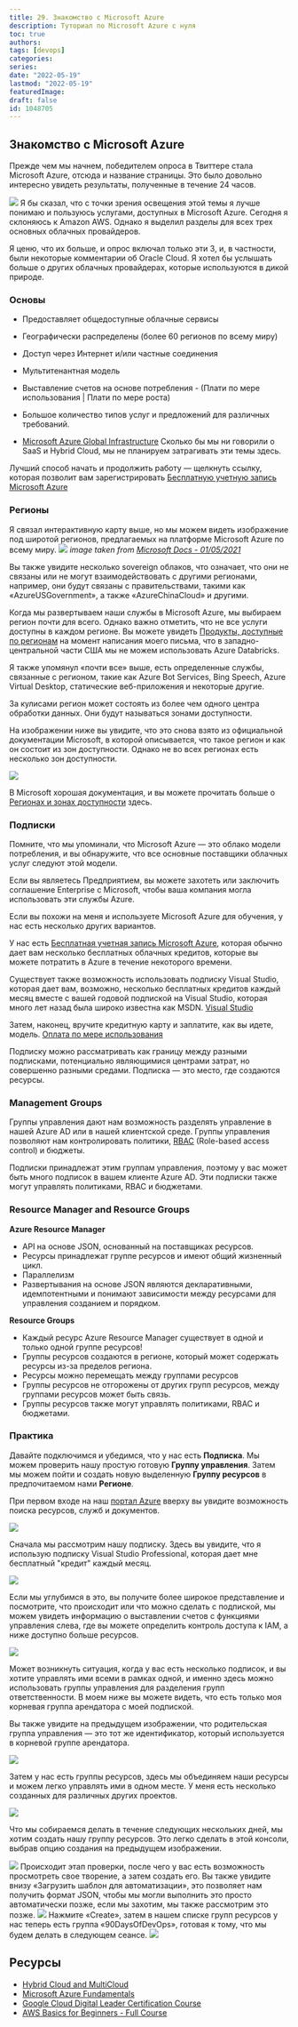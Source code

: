 ```yaml
---
title: 29. Знакомство с Microsoft Azure
description: Туториал по Microsoft Azure с нуля
toc: true
authors:
tags: [devops]
categories:
series:
date: "2022-05-19"
lastmod: "2022-05-19"
featuredImage:
draft: false
id: 1048705
---
```


## Знакомство с Microsoft Azure

Прежде чем мы начнем, победителем опроса в Твиттере стала Microsoft Azure, отсюда и название страницы. Это было довольно интересно увидеть результаты, полученные в течение 24 часов.

![](../images/Day29_Cloud1.png?v1)
Я бы сказал, что с точки зрения освещения этой темы я лучше понимаю и пользуюсь услугами, доступных в Microsoft Azure. Сегодня я склоняюсь к Amazon AWS. Однако я выделил разделы для всех трех основных облачных провайдеров.

Я ценю, что их больше, и опрос включал только эти 3, и, в частности, были некоторые комментарии об Oracle Cloud. Я хотел бы услышать больше о других облачных провайдерах, которые используются в дикой природе.

### Основы

- Предоставляет общедоступные облачные сервисы
- Географически распределены (более 60 регионов по всему миру)
- Доступ через Интернет и/или частные соединения
- Мультитенантная модель
- Выставление счетов на основе потребления - (Плати по мере использования | Плати по мере роста)
- Большое количество типов услуг и предложений для различных требований.

- [Microsoft Azure Global Infrastructure](https://infrastructuremap.microsoft.com/explore)
  Сколько бы мы ни говорили о SaaS и Hybrid Cloud, мы не планируем затрагивать эти темы здесь.

Лучший способ начать и продолжить работу — щелкнуть ссылку, которая позволит вам зарегистрировать [Бесплатную учетную запись Microsoft Azure](https://azure.microsoft.com/en-gb/free/)

### Регионы

Я связал интерактивную карту выше, но мы можем видеть изображение под широтой регионов, предлагаемых на платформе Microsoft Azure по всему миру.
![](../images/Day29_Cloud2.png?v1)
_image taken from [Microsoft Docs - 01/05/2021](https://docs.microsoft.com/ru-ru/azure/networking/microsoft-global-network)_

Вы также увидите несколько sovereign облаков, что означает, что они не связаны или не могут взаимодействовать с другими регионами, например, они будут связаны с правительствами, такими как «AzureUSGovernment», а также «AzureChinaCloud» и другими.

Когда мы развертываем наши службы в Microsoft Azure, мы выбираем регион почти для всего. Однако важно отметить, что не все услуги доступны в каждом регионе. Вы можете увидеть [Продукты, доступные по регионам](https://azure.microsoft.com/en-us/global-infrastructure/services/?products=all) на момент написания моего письма, что в западно-центральной части США мы не можем использовать Azure Databricks.

Я также упомянул «почти все» выше, есть определенные службы, связанные с регионом, такие как Azure Bot Services, Bing Speech, Azure Virtual Desktop, статические веб-приложения и некоторые другие.

За кулисами регион может состоять из более чем одного центра обработки данных. Они будут называться зонами доступности.

На изображении ниже вы увидите, что это снова взято из официальной документации Microsoft, в которой описывается, что такое регион и как он состоит из зон доступности. Однако не во всех регионах есть несколько зон доступности.

![](../images/Day29_Cloud3.png?v1)

В Microsoft хорошая документация, и вы можете прочитать больше о [Регионах и зонах доступности](https://docs.microsoft.com/ru-ru/azure/availability-zones/az-overview) здесь.

### Подписки

Помните, что мы упоминали, что Microsoft Azure — это облако модели потребления, и вы обнаружите, что все основные поставщики облачных услуг следуют этой модели.

Если вы являетесь Предприятием, вы можете захотеть или заключить соглашение Enterprise с Microsoft, чтобы ваша компания могла использовать эти службы Azure.

Если вы похожи на меня и используете Microsoft Azure для обучения, у нас есть несколько других вариантов.

У нас есть [Бесплатная учетная запись Microsoft Azure](https://azure.microsoft.com/en-gb/free/), которая обычно дает вам несколько бесплатных облачных кредитов, которые вы можете потратить в Azure в течение некоторого времени.

Существует также возможность использовать подписку Visual Studio, которая дает вам, возможно, несколько бесплатных кредитов каждый месяц вместе с вашей годовой подпиской на Visual Studio, которая много лет назад была широко известна как MSDN. [Visual Studio](https://azure.microsoft.com/en-us/pricing/member-offers/credit-for-visual-studio-subscribers/)

Затем, наконец, вручите кредитную карту и заплатите, как вы идете, модель. [Оплата по мере использования](https://azure.microsoft.com/en-us/pricing/purchase-options/pay-as-you-go/)

Подписку можно рассматривать как границу между разными подписками, потенциально являющимися центрами затрат, но совершенно разными средами. Подписка — это место, где создаются ресурсы.

### Management Groups

Группы управления дают нам возможность разделять управление в нашей Azure AD или в нашей клиентской среде. Группы управления позволяют нам контролировать политики, [RBAC](https://habr.com/ru/company/custis/blog/248649/) (Role-based access control) и бюджеты.

Подписки принадлежат этим группам управления, поэтому у вас может быть много подписок в вашем клиенте Azure AD. Эти подписки также могут управлять политиками, RBAC и бюджетами.

### Resource Manager and Resource Groups

**Azure Resource Manager**

- API на основе JSON, основанный на поставщиках ресурсов.
- Ресурсы принадлежат группе ресурсов и имеют общий жизненный цикл.
- Параллелизм
- Развертывания на основе JSON являются декларативными, идемпотентными и понимают зависимости между ресурсами для управления созданием и порядком.

**Resource Groups**

- Каждый ресурс Azure Resource Manager существует в одной и только одной группе ресурсов!
- Группы ресурсов создаются в регионе, который может содержать ресурсы из-за пределов региона.
- Ресурсы можно перемещать между группами ресурсов
- Группы ресурсов не отгорожены от других групп ресурсов, между группами ресурсов может быть связь.
- Группы ресурсов также могут управлять политиками, RBAC и бюджетами.

### Практика

Давайте подключимся и убедимся, что у нас есть **Подписка**. Мы можем проверить нашу простую готовую **Группу управления**. Затем мы можем пойти и создать новую выделенную **Группу ресурсов** в предпочитаемом нами **Регионе**.

При первом входе на наш [портал Azure](https://portal.azure.com/#home) вверху вы увидите возможность поиска ресурсов, служб и документов.

![](../images/Day29_Cloud4.png?v1)

Сначала мы рассмотрим нашу подписку. Здесь вы увидите, что я использую подписку Visual Studio Professional, которая дает мне бесплатный "кредит" каждый месяц.

![](../images/Day29_Cloud5.png?v1)

Если мы углубимся в это, вы получите более широкое представление и посмотрите, что происходит или что можно сделать с подпиской, мы можем увидеть информацию о выставлении счетов с функциями управления слева, где вы можете определить контроль доступа к IAM, а ниже доступно больше ресурсов.

![](../images/Day29_Cloud6.png?v1)

Может возникнуть ситуация, когда у вас есть несколько подписок, и вы хотите управлять ими всеми в рамках одной, и именно здесь можно использовать группы управления для разделения групп ответственности. В моем ниже вы можете видеть, что есть только моя корневая группа арендатора с моей подпиской.

Вы также увидите на предыдущем изображении, что родительская группа управления — это тот же идентификатор, который используется в корневой группе арендатора.

![](../images/Day29_Cloud7.png?v1)

Затем у нас есть группы ресурсов, здесь мы объединяем наши ресурсы и можем легко управлять ими в одном месте. У меня есть несколько созданных для различных других проектов.

![](../images/Day29_Cloud8.png?v1)

Что мы собираемся делать в течение следующих нескольких дней, мы хотим создать нашу группу ресурсов. Это легко сделать в этой консоли, выбрав опцию создания на предыдущем изображении.

![](../images/Day29_Cloud9.png?v1)
Происходит этап проверки, после чего у вас есть возможность просмотреть свое творение, а затем создать его. Вы также увидите внизу «Загрузить шаблон для автоматизации», это позволяет нам получить формат JSON, чтобы мы могли выполнить это просто автоматически позже, если мы захотим, мы также рассмотрим это позже.
![](../images/Day29_Cloud10.png?v1)
Нажмите «Create», затем в нашем списке групп ресурсов у нас теперь есть группа «90DaysOfDevOps», готовая к тому, что мы будем делать в следующем сеансе.
![](../images/Day29_Cloud11.png?v1)

## Ресурсы

- [Hybrid Cloud and MultiCloud](https://www.youtube.com/watch?v=qkj5W98Xdvw)
- [Microsoft Azure Fundamentals](https://www.youtube.com/watch?v=NKEFWyqJ5XA&list=WL&index=130&t=12s)
- [Google Cloud Digital Leader Certification Course](https://www.youtube.com/watch?v=UGRDM86MBIQ&list=WL&index=131&t=10s)
- [AWS Basics for Beginners - Full Course](https://www.youtube.com/watch?v=ulprqHHWlng&t=5352s)
